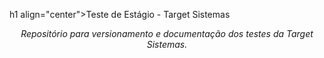 h1 align="center">Teste de Estágio - Target Sistemas</h1>
<p align="center"><i>Repositório para versionamento e documentação dos testes da Target Sistemas.</i></p>

